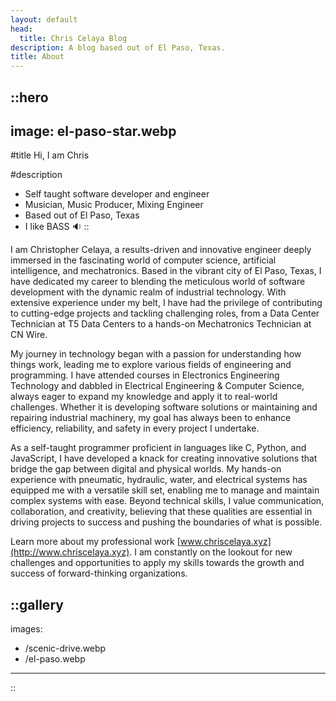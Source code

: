 ```yaml
---
layout: default
head:
  title: Chris Celaya Blog
description: A blog based out of El Paso, Texas.
title: About
---
```


::hero
---
image: el-paso-star.webp
---

#title
Hi, I am Chris

#description
- Self taught software developer and engineer
- Musician, Music Producer,  Mixing Engineer
- Based out of El Paso, Texas
- I like BASS 🔉
::

I am Christopher Celaya, a results-driven and innovative engineer deeply immersed in the fascinating world of computer science, artificial intelligence, and mechatronics. Based in the vibrant city of El Paso, Texas, I have dedicated my career to blending the meticulous world of software development with the dynamic realm of industrial technology. With extensive experience under my belt, I have had the privilege of contributing to cutting-edge projects and tackling challenging roles, from a Data Center Technician at T5 Data Centers to a hands-on Mechatronics Technician at CN Wire.

My journey in technology began with a passion for understanding how things work, leading me to explore various fields of engineering and programming. I have attended courses in Electronics Engineering Technology and dabbled in Electrical Engineering & Computer Science, always eager to expand my knowledge and apply it to real-world challenges. Whether it is developing software solutions or maintaining and repairing industrial machinery, my goal has always been to enhance efficiency, reliability, and safety in every project I undertake.

As a self-taught programmer proficient in languages like C, Python, and JavaScript, I have developed a knack for creating innovative solutions that bridge the gap between digital and physical worlds. My hands-on experience with pneumatic, hydraulic, water, and electrical systems has equipped me with a versatile skill set, enabling me to manage and maintain complex systems with ease. Beyond technical skills, I value communication, collaboration, and creativity, believing that these qualities are essential in driving projects to success and pushing the boundaries of what is possible.

Learn more about my professional work [www.chriscelaya.xyz](http://www.chriscelaya.xyz). I am constantly on the lookout for new challenges and opportunities to apply my skills towards the growth and success of forward-thinking organizations.

::gallery
---
images:

  - /scenic-drive.webp
  - /el-paso.webp
---
::
